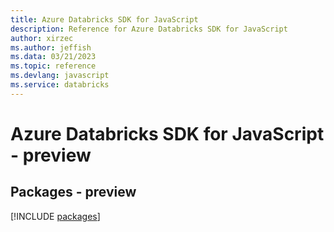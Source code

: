 ```yaml
---
title: Azure Databricks SDK for JavaScript
description: Reference for Azure Databricks SDK for JavaScript
author: xirzec
ms.author: jeffish
ms.data: 03/21/2023
ms.topic: reference
ms.devlang: javascript
ms.service: databricks
---
```

# Azure Databricks SDK for JavaScript - preview
## Packages - preview
[!INCLUDE [packages](databricks-index.md)]